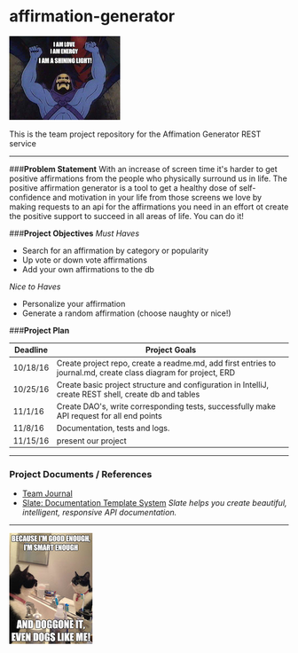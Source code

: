 # affirmation-generator

![skullaff](images/skullHappy.jpg)

This is the team project repository for the Affimation Generator REST service

---

###**Problem Statement**
With an increase of screen time it's harder to get positive affirmations from the 
people who physically surround us in  life. The positive affirmation generator is a tool to get a 
healthy dose of self-confidence and motivation in your life from those screens we love by making requests to an api for the affirmations you need in an effort ot create the positive support to succeed in all areas of life. You can do it!

###**Project Objectives**
*Must Haves*
* Search for an affirmation by category or popularity
* Up vote or down vote affirmations
* Add your own affirmations to the db

*Nice to Haves*
* Personalize your affirmation
* Generate a random affirmation (choose naughty or nice!)

###**Project Plan**

Deadline | Project Goals
----- | -----
10/18/16 | Create project repo, create a readme.md, add first entries to journal.md, create class diagram for project, ERD
10/25/16 | Create basic project structure and configuration in IntelliJ, create REST shell, create db and tables
11/1/16 | Create DAO's, write corresponding tests, successfully make API request for all end points
11/8/16 | Documentation, tests and logs.
11/15/16 |  present our project

---
### Project Documents / References
- [Team Journal](TeamJournal.md )
- [Slate: Documentation Template System](https://github.com/lord/slate)
*Slate helps you create beautiful, intelligent, responsive API documentation.*


---

![catAff](images/doggoneit.jpg) 
